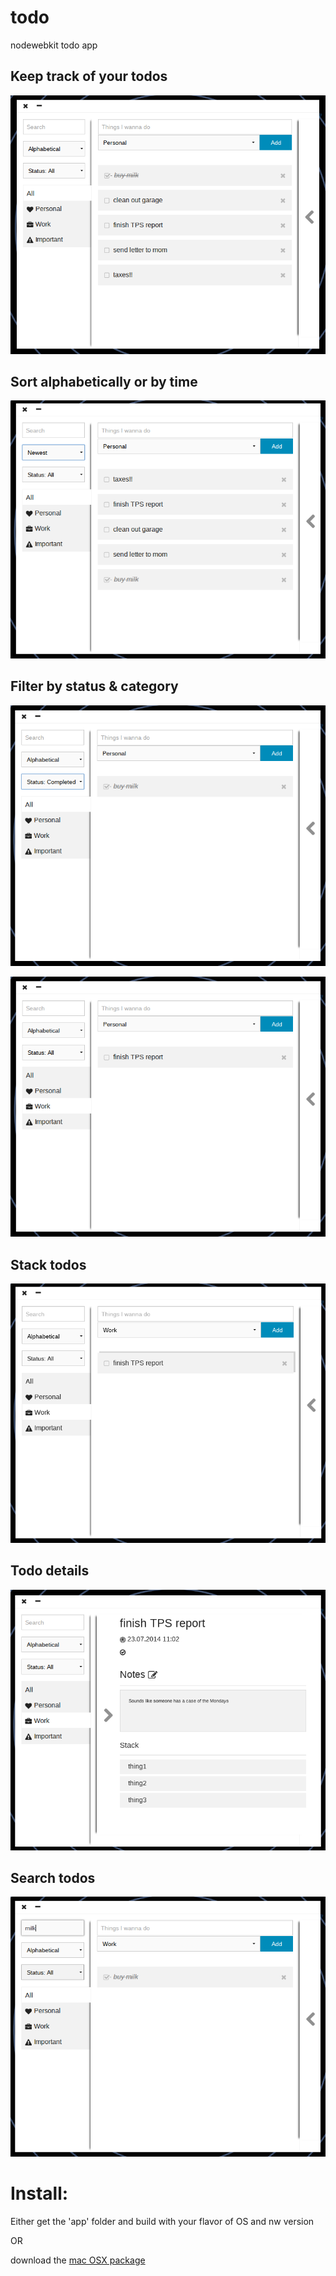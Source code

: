 todo
===
nodewebkit todo app

Keep track of your todos
---
![list](readmeImages/01.png?raw=true "list")

Sort alphabetically or by time
---
![sort](readmeImages/02.png?raw=true "sort")

Filter by status & category
---
![filterStatus](readmeimages/03.png?raw=true "filter status")

![filterCat](readmeimages/04.png?raw=true "filter category")

Stack todos
---
![stack todo](readmeimages/06.png?raw=true "stack todos")

Todo details
---
![todo details](readmeimages/07.png?raw=true "todo details")

Search todos
---
![search todo](readmeimages/08.png?raw=true "search todo")


Install:
===
Either get the 'app' folder and build with your flavor of OS and nw version

OR

download the [mac OSX package](macTodo "download for mac")

